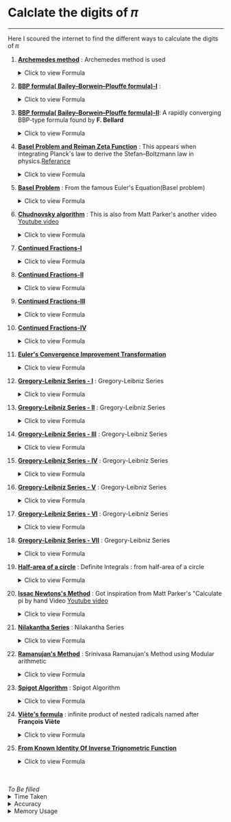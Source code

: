 # Calclate the digits of 𝜋
---

Here I scoured the internet to find the different ways to calculate the digits of 𝜋

1. **[Archemedes method](https://github.com/linjorejoy/Calulating-the-digits-of-pi/blob/master/Archemedes%20method.py "Go to Script")** : Archemedes method is used 
    <details>
    <summary>Click to view Formula</summary>
      <img src="https://latex.codecogs.com/svg.latex?\Large&space;\lim_{n\to\infty}n\sin(\frac{180}{n})">
    </details>

2. **[BBP formula( Bailey–Borwein–Plouffe formula)-I](https://github.com/linjorejoy/Calulating-the-digits-of-pi/blob/master/BBP%20Formula%20-%20I.py "Go to Script")** : 
    <details>
    <summary>Click to view Formula</summary>
      <img src="https://latex.codecogs.com/svg.latex?\dpi{800}\Large&space;\pi=\int_{0}^{1}\frac{16y-16}{y^4-2y^3+4y-4}dy"/>

      [Referance](https://mathworld.wolfram.com/PiFormulas.html "Wolfram Mathworld")
    </details>

3. **[BBP formula( Bailey–Borwein–Plouffe formula)-II](https://github.com/linjorejoy/Calulating-the-digits-of-pi/blob/master/BBP%20Formula%20-%20II.py "Go to Script")**: A rapidly converging BBP-type formula found by **F. Bellard**
    <details>
    <summary>Click to view Formula</summary>
      <img src="https://latex.codecogs.com/svg.latex?\dpi{800}\Large&space;\pi=\frac{1}{2^6}\sum_{n=0}^{\infty}\frac{(-1)^n}{2^{10n}}\left(-\frac{2^5}{4n+1}-\frac{1}{4n+3}+\frac{2^8}{10n+1}-\frac{2^6}{10n+3}-\frac{2^2}{10n+5}-\frac{2^2}{10n+7}+\frac{1}{10n+9}\right)"/>

      [Referance](https://mathworld.wolfram.com/PiFormulas.html "Wolfram Mathworld")
    </details>

4. **[Basel Problem and Reiman Zeta Function](https://github.com/linjorejoy/Calulating-the-digits-of-pi/blob/master/Basel%20Problem%20-%20II.py "Go tot Script")** : This appears when integrating Planck's law to derive the Stefan–Boltzmann law in physics.[Referance](https://en.wikipedia.org/wiki/Riemann_zeta_function "Riemann zeta function")
    <details>
    <summary>Click to view Formula</summary>
      <img src="https://latex.codecogs.com/svg.latex?\dpi{800}\Large&space;\frac{\pi^4}{90}=\frac{1}{1^4}+\frac{1}{2^4}+\frac{1}{3^4}+\frac{1}{4^4}+...."/>
    </details>

5. **[Basel Problem](https://github.com/linjorejoy/Calulating-the-digits-of-pi/blob/master/Basel%20Problem.py "Go to Script")** : From the famous Euler's Equation(Basel problem) 
    <details>
    <summary>Click to view Formula</summary>
      <img src="https://latex.codecogs.com/svg.latex?\Large&space;\pi=\sum_{n=1}^{\infty}\frac{1}{n^2}">
    </details>

6. **[Chudnovsky algorithm](https://github.com/linjorejoy/Calulating-the-digits-of-pi/blob/master/Chudnovsky%20Algorithm.py "Go to Script")** : This is also from Matt Parker's another video [Youtube video](https://www.youtube.com/watch?v=LhlqCJjbEa0 "Other Video")
    <details>
    <summary>Click to view Formula</summary>
      <img src="https://latex.codecogs.com/svg.latex?\dpi{400}\Large&space;\pi=\frac{426880\sqrt{10005}}{\sum_{k=0}^{\infty}\frac{(6k)!(545140134k+13591409)}{(3k)!(k!)^3(-262537412640768000^k)}}">
    </details>

7. **[Continued Fractions-I](https://github.com/linjorejoy/Calulating-the-digits-of-pi/blob/master/Continued%20Fractions-I.py "Go to Code")** 
    <details>
    <summary>Click to view Formula</summary>
      <img src="https://latex.codecogs.com/svg.latex?\dpi{800}\Large&space;\pi=3+\frac{1^2}{6+\frac{3^2}{6+\frac{5^2}{6+\frac{7^2}{6+...}}}}">
    </details>

7. **[Continued Fractions-II](https://github.com/linjorejoy/Calulating-the-digits-of-pi/blob/master/Continued%20Fractions-II.py "Go to Code")** 
    <details>
    <summary>Click to view Formula</summary>
      <img src="https://latex.codecogs.com/svg.latex?\dpi{800}\Large&space;\pi=\frac{4}{1+\frac{1^2}{3+\frac{2^2}{5+\frac{3^2}{7+...}}}}">
    </details>

7. **[Continued Fractions-III](https://github.com/linjorejoy/Calulating-the-digits-of-pi/blob/master/Continued%20Fractions-III.py "Go to Code")** 
    <details>
    <summary>Click to view Formula</summary>
      <img src="https://latex.codecogs.com/svg.latex?\dpi{800}\Large&space;\pi=\frac{4}{1+\frac{1^2}{2+\frac{3^2}{2+\frac{5^2}{2+..}}}}">
    </details>

7. **[Continued Fractions-IV](https://github.com/linjorejoy/Calulating-the-digits-of-pi/blob/master/Continued%20Fractions-IV.py "Go to Code")** 
    <details>
    <summary>Click to view Formula</summary>
      <img src="https://latex.codecogs.com/svg.latex?\dpi{800}\Large&space;2\pi=6+\frac{2^2}{12+\frac{6^2}{12+\frac{10^2}{12+\frac{14^2}{12+...}}}}">
    </details>

8. **[Euler's Convergence Improvement Transformation](https://github.com/linjorejoy/Calulating-the-digits-of-pi/blob/master/Euler%20Convergence.py "Go to Script")** 
    <details>
    <summary>Click to view Formula</summary>
      <img src="https://latex.codecogs.com/svg.latex?\Large&space;\frac{\pi}{2}=\sum_{n=0}^{\infty}\frac{n!}{(2n+1){!!}}"/>

      [Referance](https://mathworld.wolfram.com/PiFormulas.html "Click this")
    </details>

9. **[Gregory-Leibniz Series - I](https://github.com/linjorejoy/Calulating-the-digits-of-pi/blob/master/Gregory-Leibiniz%20Series-I.py "Go tot Script")** :  Gregory-Leibniz Series
    <details>
    <summary>Click to view Formula</summary>
      <img src="https://latex.codecogs.com/svg.latex?\Large&space;\frac{\pi}{4}=1-\frac{1}{3}+\frac{1}{5}-\frac{1}{7}+\frac{1}{9}.....">
    </details>

10. **[Gregory-Leibniz Series - II](https://github.com/linjorejoy/Calulating-the-digits-of-pi/blob/master/Gregory-Leibiniz%20Series-II.py "Go tot Script")** :  Gregory-Leibniz Series
    <details>
    <summary>Click to view Formula</summary>
      <img src="https://latex.codecogs.com/svg.latex?\Large&space;\frac{\pi^2}{12}=\frac{1}{1^2}-\frac{1}{2^2}+\frac{1}{3^2}-\frac{1}{4^2}+\frac{1}{5^2}.....">
    </details>

11. **[Gregory-Leibniz Series - III](https://github.com/linjorejoy/Calulating-the-digits-of-pi/blob/master/Gregory-Leibiniz%20Series-III.py "Go tot Script")** :  Gregory-Leibniz Series
    <details>
    <summary>Click to view Formula</summary>
      <img src="https://latex.codecogs.com/svg.latex?\Large&space;\frac{\pi^2}{24}=\frac{1}{2^2}+\frac{1}{4^2}+\frac{1}{6^2}+\frac{1}{8^2}+\frac{1}{10^2}.....">
    </details>

12. **[Gregory-Leibniz Series - IV](https://github.com/linjorejoy/Calulating-the-digits-of-pi/blob/master/Gregory-Leibiniz%20Series-IV.py "Go tot Script")** :  Gregory-Leibniz Series
    <details>
    <summary>Click to view Formula</summary>
      <img src="https://latex.codecogs.com/svg.latex?\Large&space;\frac{\pi^2}{8}=\frac{1}{1^2}+\frac{1}{3^2}+\frac{1}{5^2}+\frac{1}{7^2}+\frac{1}{9^2}.....">
    </details>

13. **[Gregory-Leibniz Series - V](https://github.com/linjorejoy/Calulating-the-digits-of-pi/blob/master/Gregory-Leibiniz%20Series-V.py "Go tot Script")** :  Gregory-Leibniz Series
    <details>
    <summary>Click to view Formula</summary>
      <img src="https://latex.codecogs.com/svg.latex?\Large&space;\frac{\pi^3}{32}=\frac{1}{1^3}-\frac{1}{3^3}+\frac{1}{5^3}-\frac{1}{7^3}+\frac{1}{9^3}.....">
    </details>

14. **[Gregory-Leibniz Series - VI](https://github.com/linjorejoy/Calulating-the-digits-of-pi/blob/master/Gregory-Leibiniz%20Series-VI.py "Go tot Script")** :  Gregory-Leibniz Series
    <details>
    <summary>Click to view Formula</summary>
      <img src="https://latex.codecogs.com/svg.latex?\Large&space;\frac{5\pi^5}{1536}=\frac{1}{1^5}-\frac{1}{3^5}+\frac{1}{5^5}-\frac{1}{7^5}+\frac{1}{9^5}.....">
    </details>

15. **[Gregory-Leibniz Series - VII](https://github.com/linjorejoy/Calulating-the-digits-of-pi/blob/master/Gregory-Leibiniz%20Series-VII.py "Go tot Script")** :  Gregory-Leibniz Series
    <details>
    <summary>Click to view Formula</summary>
      <img src="https://latex.codecogs.com/svg.latex?\Large&space;\frac{\pi^6}{960}=\frac{1}{1^6}+\frac{1}{3^6}+\frac{1}{5^6}+\frac{1}{7^6}+\frac{1}{9^6}.....">
    </details>

16. **[Half-area of a circle](https://github.com/linjorejoy/Calulating-the-digits-of-pi/blob/master/Half-area%20of%20a%20circle.py "Go to Script")** : Definite Integrals : from half-area of a circle
    <details>
    <summary>Click to view Formula</summary>
      <img src="https://latex.codecogs.com/svg.latex?\Large&space;\frac{\pi}{2}=\int_{-1}^{1}\sqrt{1-x^2}dx">
    </details>

17. **[Issac Newtons's Method](https://github.com/linjorejoy/Calulating-the-digits-of-pi/blob/master/Issac%20Newtons%20Method.py "Go to Script")** : Got inspiration from Matt Parker's "Calculate pi by    hand Video [Youtube video](https://www.youtube.com/watch?v=CKl1B8y4qXw "Matt Parker's video")
    <details>
    <summary>Click to view Formula</summary>
       <img src="https://latex.codecogs.com/svg.latex?\Large&space;\pi=\frac{3\sqrt{3}}{4}+24\left(\frac{1}{12}-\frac{1}{5.2^5}-\frac{1}{7.2^9}-\frac{1}{9.2^{12}}-.....\right)">
    </details>  

18. **[Nilakantha Series](https://github.com/linjorejoy/Calulating-the-digits-of-pi/blob/master/Nilakantha%20Series.py "Go to Script")** : Nilakantha Series
    <details>
    <summary>Click to view Formula</summary>
      <img src="https://latex.codecogs.com/svg.latex?\Large&space;\pi=3+\frac{4}{2\times3\times4}+\frac{4}{4\times5\times6}+\frac{4}{6\times7\times8}.....">
    </details>

19. **[Ramanujan's Method](https://github.com/linjorejoy/Calulating-the-digits-of-pi/blob/master/Ramanujan's%20Method.py "Go to Script")** : Srinivasa Ramanujan's Method using Modular arithmetic
    <details>
    <summary>Click to view Formula</summary>
      <img src="https://latex.codecogs.com/svg.latex?\Large&space;\frac{1}{\pi}=\frac{2\sqrt{2}}{9801}\sum_{k=0}^{\infty}\frac{(4k)!(1103+26390k)}{(k!)^4(396^{4k})}">
    </details>

20. **[Spigot Algorithm](https://github.com/linjorejoy/Calulating-the-digits-of-pi/blob/master/Spigot%20Algorithm.py "Go to Script")** : Spigot Algorithm
    <details>
    <summary>Click to view Formula</summary>
      <img src="https://latex.codecogs.com/svg.latex?\Large&space;\pi=\sum_{k=0}^{k=\infty}\frac{1}{16^k}\left(\frac{4}{8k+1}-\frac{2}{8k+4}-\frac{1}{8k+5}-\frac{1}{8k+6}\right)">
    </details>

21. **[Viète's formula](https://github.com/linjorejoy/Calulating-the-digits-of-pi/blob/master/Viete%20Formuls.py "Go to Script")** : infinite product of nested radicals named after **François Viète**
    <details>
    <summary>Click to view Formula</summary>
      <img src="https://latex.codecogs.com/svg.latex?\dpi{800}\Large&space;\frac{2}{\pi}=\frac{\sqrt{2}}{2}.\frac{\sqrt{2+\sqrt{2}}}{2}.\frac{\sqrt{2+\sqrt{2+\sqrt{2}}}}{2}..."/>
    </details>

22. **[From Known Identity Of Inverse Trignometric Function](https://github.com/linjorejoy/Calulating-the-digits-of-pi/blob/master/taninverse.py "Go to Script")**
    <details>
    <summary>Click to view Formula</summary>
       <img src="https://latex.codecogs.com/svg.latex?\Large&space;\frac{\pi}{4}=\tan^{-1}(1)=\int_{0}^{1}\frac{1}{1+x^2}dx"/>
    </details>


<!-- 
Format for adding python scripts

22. **[Heading](https://github.com/linjorejoy/Calulating-the-digits-of-pi/blob/master/smtg.py "Go to Code")** 
    <details>
    <summary>Click to view Formula</summary>
      <img src="https://latex.codecogs.com/svg.latex?\dpi{800}\Large&space;\pi=">
    </details>
 -->
<!-- <img src="https://latex.codecogs.com/svg.latex?\dpi{800}\Large&space;x=\frac{-b\pm\sqrt{b^2+4ac}}{2a}"/>


<img src="https://latex.codecogs.com/gif.latex?\dpi{5000}\alpha&space;+&space;\frac{2\beta}{\gamma}"> -->

<!-- 
SEARCH AND REPLACE
\*\*([A-Za-z \-'è]*)\*\*
**[$1]()** 
-->

<br>
<br>
<i>To Be filled</i>
<br>

<details>
<summary>Time Taken</summary>

  <table>
  <caption>Time taken</caption>
    <tr>
      <th>Script Name\No Of Iterations</th>
      <th>1</th>
      <th>10</th>
      <th>20</th>
      <th>100</th>
      <th>500</th>
      <th>1000</th>
    </tr>
    <tr>
    <tr>
      <td>Archemedes Method</td>
      <td></td>
      <td></td>
      <td></td>
      <td></td>
      <td></td>
      <td></td>
    </tr>
    <tr>
      <td>Basel Problem - I</td>
      <td></td>
      <td></td>
      <td></td>
      <td></td>
      <td></td>
      <td></td>
    </tr>
    <tr>
      <td></td>
      <td></td>
      <td></td>
      <td></td>
      <td></td>
      <td></td>
      <td></td>
    </tr>
  </table>
</details>


<details>
<summary>Accuracy</summary>

<table>
  <caption>Accuracy</caption>
    <tr>
      <th>Script Name\No Of Iterations</th>
      <th>1</th>
      <th>10</th>
      <th>20</th>
      <th>100</th>
      <th>500</th>
      <th>1000</th>
    </tr>
    <tr>
    <tr>
      <td>Archemedes Method</td>
      <td></td>
      <td></td>
      <td></td>
      <td></td>
      <td></td>
      <td></td>
    </tr>
    <tr>
      <td>Basel Problem - I</td>
      <td></td>
      <td></td>
      <td></td>
      <td></td>
      <td></td>
      <td></td>
    </tr>
    <tr>
      <td></td>
      <td></td>
      <td></td>
      <td></td>
      <td></td>
      <td></td>
      <td></td>
    </tr>
</table>

</details>

<details>
<summary>Memory Usage</summary>

<table>
  <caption>Memory Usage</caption>
    <tr>
      <th>Script Name\No Of Iterations</th>
      <th>1</th>
      <th>10</th>
      <th>20</th>
      <th>100</th>
      <th>500</th>
      <th>1000</th>
    </tr>
    <tr>
    <tr>
      <td>Archemedes Method</td>
      <td></td>
      <td></td>
      <td></td>
      <td></td>
      <td></td>
      <td></td>
    </tr>
    <tr>
      <td>Basel Problem - I</td>
      <td></td>
      <td></td>
      <td></td>
      <td></td>
      <td></td>
      <td></td>
    </tr>
    <tr>
      <td></td>
      <td></td>
      <td></td>
      <td></td>
      <td></td>
      <td></td>
      <td></td>
    </tr>
</table>
</details>